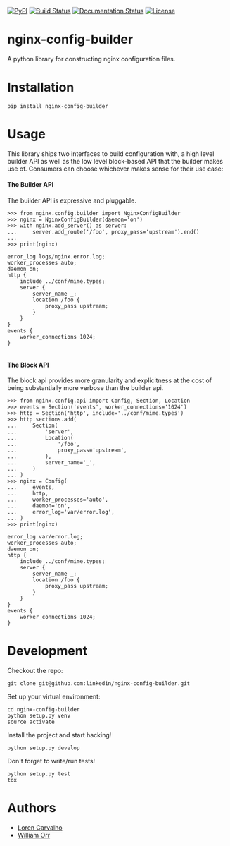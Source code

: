 [![PyPI](https://img.shields.io/pypi/v/nginx-config-builder.svg)](https://pypi.python.org/pypi/nginx-config-builder)
[![Build Status](https://travis-ci.org/linkedin/nginx-config-builder.svg?branch=master)](https://travis-ci.org/linkedin/nginx-config-builder)
[![Documentation Status](https://readthedocs.org/projects/nginx-config-builder/badge/?version=latest)](http://nginx-config-builder.readthedocs.io/en/latest/?badge=latest)
[![License](https://img.shields.io/badge/License-BSD%202--Clause-orange.svg)](https://opensource.org/licenses/BSD-2-Clause)

nginx-config-builder
====================

A python library for constructing nginx configuration files.

Installation
============
```
pip install nginx-config-builder
```

Usage
=====

This library ships two interfaces to build configuration with, a high level builder API as well as the low level block-based API that the builder makes use of. Consumers can choose whichever makes sense for their use case:

#### The Builder API

The builder API is expressive and pluggable.

```
>>> from nginx.config.builder import NginxConfigBuilder
>>> nginx = NginxConfigBuilder(daemon='on')
>>> with nginx.add_server() as server:
...     server.add_route('/foo', proxy_pass='upstream').end()
...
>>> print(nginx)

error_log logs/nginx.error.log;
worker_processes auto;
daemon on;
http {
    include ../conf/mime.types;
    server {
        server_name _;
        location /foo {
            proxy_pass upstream;
        }
    }
}
events {
    worker_connections 1024;
}
 
```

#### The Block API

The block api provides more granularity and explicitness at the cost of being  substantially more verbose than the builder api.

```
>>> from nginx.config.api import Config, Section, Location
>>> events = Section('events', worker_connections='1024')
>>> http = Section('http', include='../conf/mime.types')
>>> http.sections.add(
...     Section(
...         'server',
...         Location(
...             '/foo',
...             proxy_pass='upstream',
...         ),
...         server_name='_',
...     )
... )
>>> nginx = Config(
...     events,
...     http,
...     worker_processes='auto',
...     daemon='on',
...     error_log='var/error.log',
... )
>>> print(nginx)

error_log var/error.log;
worker_processes auto;
daemon on;
http {
    include ../conf/mime.types;
    server {
        server_name _;
        location /foo {
            proxy_pass upstream;
        }
    }
}
events {
    worker_connections 1024;
}
```

Development
===========

Checkout the repo:

```
git clone git@github.com:linkedin/nginx-config-builder.git
```

Set up your virtual environment:

```
cd nginx-config-builder
python setup.py venv
source activate
```

Install the project and start hacking!

```
python setup.py develop
```

Don't forget to write/run tests!

```
python setup.py test
tox
```

Authors
=======

* [Loren Carvalho](https://www.github.com/sixninetynine)
* [William Orr](https://www.github.com/worr)
